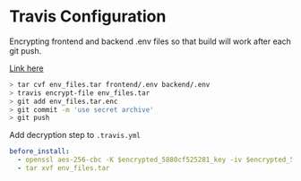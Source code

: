 # Travis Configuration

Encrypting frontend and backend .env files so that build will work after each git push.

[Link here](https://docs.travis-ci.com/user/encrypting-files/)

```bash
> tar cvf env_files.tar frontend/.env backend/.env
> travis encrypt-file env_files.tar
> git add env_files.tar.enc
> git commit -m 'use secret archive'
> git push
```

Add decryption step to `.travis.yml`

```yaml
before_install:
  - openssl aes-256-cbc -K $encrypted_5880cf525281_key -iv $encrypted_5880cf525281_iv -in env_files.tar.enc -out env_files.tar -d
  - tar xvf env_files.tar
```
